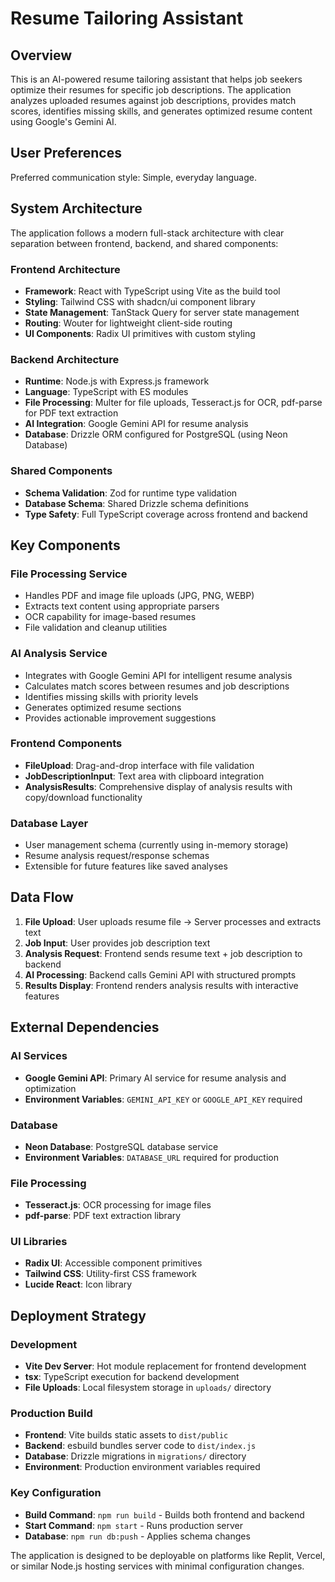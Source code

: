 # Resume Tailoring Assistant

## Overview

This is an AI-powered resume tailoring assistant that helps job seekers optimize their resumes for specific job descriptions. The application analyzes uploaded resumes against job descriptions, provides match scores, identifies missing skills, and generates optimized resume content using Google's Gemini AI.

## User Preferences

Preferred communication style: Simple, everyday language.

## System Architecture

The application follows a modern full-stack architecture with clear separation between frontend, backend, and shared components:

### Frontend Architecture
- **Framework**: React with TypeScript using Vite as the build tool
- **Styling**: Tailwind CSS with shadcn/ui component library
- **State Management**: TanStack Query for server state management
- **Routing**: Wouter for lightweight client-side routing
- **UI Components**: Radix UI primitives with custom styling

### Backend Architecture
- **Runtime**: Node.js with Express.js framework
- **Language**: TypeScript with ES modules
- **File Processing**: Multer for file uploads, Tesseract.js for OCR, pdf-parse for PDF text extraction
- **AI Integration**: Google Gemini API for resume analysis
- **Database**: Drizzle ORM configured for PostgreSQL (using Neon Database)

### Shared Components
- **Schema Validation**: Zod for runtime type validation
- **Database Schema**: Shared Drizzle schema definitions
- **Type Safety**: Full TypeScript coverage across frontend and backend

## Key Components

### File Processing Service
- Handles PDF and image file uploads (JPG, PNG, WEBP)
- Extracts text content using appropriate parsers
- OCR capability for image-based resumes
- File validation and cleanup utilities

### AI Analysis Service
- Integrates with Google Gemini API for intelligent resume analysis
- Calculates match scores between resumes and job descriptions
- Identifies missing skills with priority levels
- Generates optimized resume sections
- Provides actionable improvement suggestions

### Frontend Components
- **FileUpload**: Drag-and-drop interface with file validation
- **JobDescriptionInput**: Text area with clipboard integration
- **AnalysisResults**: Comprehensive display of analysis results with copy/download functionality

### Database Layer
- User management schema (currently using in-memory storage)
- Resume analysis request/response schemas
- Extensible for future features like saved analyses

## Data Flow

1. **File Upload**: User uploads resume file → Server processes and extracts text
2. **Job Input**: User provides job description text
3. **Analysis Request**: Frontend sends resume text + job description to backend
4. **AI Processing**: Backend calls Gemini API with structured prompts
5. **Results Display**: Frontend renders analysis results with interactive features

## External Dependencies

### AI Services
- **Google Gemini API**: Primary AI service for resume analysis and optimization
- **Environment Variables**: `GEMINI_API_KEY` or `GOOGLE_API_KEY` required

### Database
- **Neon Database**: PostgreSQL database service
- **Environment Variables**: `DATABASE_URL` required for production

### File Processing
- **Tesseract.js**: OCR processing for image files
- **pdf-parse**: PDF text extraction library

### UI Libraries
- **Radix UI**: Accessible component primitives
- **Tailwind CSS**: Utility-first CSS framework
- **Lucide React**: Icon library

## Deployment Strategy

### Development
- **Vite Dev Server**: Hot module replacement for frontend development
- **tsx**: TypeScript execution for backend development
- **File Uploads**: Local filesystem storage in `uploads/` directory

### Production Build
- **Frontend**: Vite builds static assets to `dist/public`
- **Backend**: esbuild bundles server code to `dist/index.js`
- **Database**: Drizzle migrations in `migrations/` directory
- **Environment**: Production environment variables required

### Key Configuration
- **Build Command**: `npm run build` - Builds both frontend and backend
- **Start Command**: `npm start` - Runs production server
- **Database**: `npm run db:push` - Applies schema changes

The application is designed to be deployable on platforms like Replit, Vercel, or similar Node.js hosting services with minimal configuration changes.